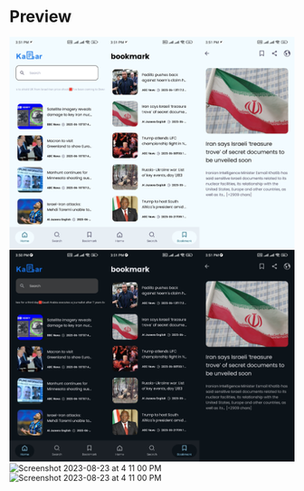 # Preview 
<img   alt="Screenshot 2023-08-23 at 4 11 00 PM" src="assets/IMG_20250616_163842.jpg">
<img   alt="Screenshot 2023-08-23 at 4 11 00 PM" src="assets/IMG_20250616_163445.jpg">
<img width="716" alt="Screenshot 2023-08-23 at 4 11 00 PM" src="https://github.com/mohammednawas8/NewsApp/assets/78867217/6dda119b-1b3f-4637-91a4-314b85eda214">
<img width="716" alt="Screenshot 2023-08-23 at 4 11 00 PM" src="https://github.com/mohammednawas8/NewsApp/assets/78867217/6e7186fa-9c05-4705-b568-8326cc99c17f">

